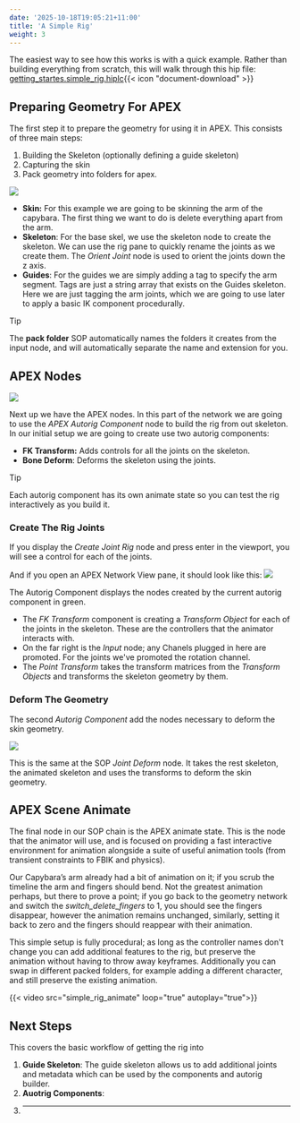 ```yaml
---
date: '2025-10-18T19:05:21+11:00'
title: 'A Simple Rig'
weight: 3
---
```


The easiest way  to see how this works is with a quick example. Rather than building everything from scratch, this will walk through this hip file:
 [getting_startes.simple_rig.hiplc](/apex/img/getting_startes.simple_rig.hiplc){{< icon "document-download" >}}

## Preparing Geometry For APEX
The first step it to prepare the geometry for using it in APEX. This consists of three main steps:

1. Building the Skeleton (optionally defining a guide skeleton)
2. Capturing the skin
3. Pack geometry into folders for apex. 

![](/apex/img/getting_started.overview.png)

- **Skin:** For this example we are going to be skinning the arm of the capybara. The first thing we want to do is delete everything apart from the arm. 
- **Skeleton**: For the base skel, we use the skeleton node to create the  skeleton. We can use the rig pane to quickly rename the joints as we create them. The *Orient Joint* node is used to orient the joints down the z axis. 
- **Guides**: For the guides we are simply adding a tag to specify the arm segment. Tags are just a string array that exists on the Guides skeleton. Here we are just tagging the arm joints, which we are going to use later to apply a basic IK component procedurally. 

> [!Tip]
The **pack folder** SOP automatically names the folders it creates from the input node, and will automatically separate the name and extension for you.

## APEX Nodes
![](/apex/img/getting_started.apex_nodes.png)

Next up we have the APEX nodes. In this part of the network we are going to use the *APEX Autorig Component* node to build the rig from out skeleton. In our initial setup we are going to create use two autorig components:

- **FK Transform:** Adds controls for all the joints on the skeleton.
- **Bone Deform**: Deforms the skeleton using the joints.

> [!Tip]
Each autorig component has its own animate state so you can test the rig interactively as you build it. 

### Create The Rig Joints
If you display the *Create Joint Rig* node and press enter in the viewport, you will see a control for each of the joints.

And if you open an APEX Network View pane, it should look like this:
![](/apex/img/getting_started.fk_graph.jpg)

The Autorig Component  displays the nodes created by the current autorig component in green. 
- The *FK Transform* component is creating a *Transform Object* for each of the joints in the skeleton. These are the controllers that the animator interacts with. 
- On the far right is the *Input*  node; any Chanels plugged in here are promoted. For the joints we've promoted the rotation channel.
- The *Point Transform* takes the transform matrices from the *Transform Objects* and transforms the skeleton geometry by them. 

### Deform The Geometry
The second *Autorig Component* add the nodes necessary to deform the skin geometry.

![](/apex/img/getting_started.deform_graph.jpg) 

This is the same at the SOP *Joint Deform* node. It takes the rest skeleton, the animated skeleton and uses the transforms to deform the skin geometry. 

## APEX Scene Animate
The final node in our SOP chain is the APEX animate state. This is the node that the animator will use, and is focused on providing a fast interactive environment for animation alongside a suite of useful animation tools (from transient constraints to FBIK and physics). 

Our Capybara’s arm already had a bit of animation on it; if you scrub the timeline the arm and fingers should bend. Not the greatest animation perhaps, but there to prove a point; if you go back to the geometry network and switch the *switch_delete_fingers* to 1, you should see the fingers disappear, however the animation remains unchanged, similarly, setting it back to zero and the fingers should reappear with their animation.

This simple setup is fully procedural; as long as the controller names don't change you can add additional features to the rig, but preserve the animation without having to throw away keyframes. Additionally you can swap in different packed folders, for example adding a different character, and still preserve the existing animation.

{{< video src="simple_rig_animate" loop="true" autoplay="true">}}

## Next Steps
This covers the basic workflow of getting the rig into 

1. **Guide Skeleton**: The guide skeleton allows us to add additional joints and metadata which can be used by the components and autorig builder.  
2. **Auotrig Components**:
3. ****


